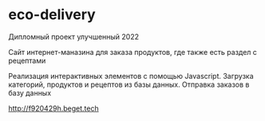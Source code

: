 # eco-delivery
Дипломный проект улучшенный 2022 

Cайт интернет-маназина для заказа продуктов, где также есть раздел с рецептами

Реализация интерактивных элементов с помощью Javascript. Загрузка категорий, продуктов и рецептов из базы данных. Отправка заказов в базу данных

http://f920429h.beget.tech
